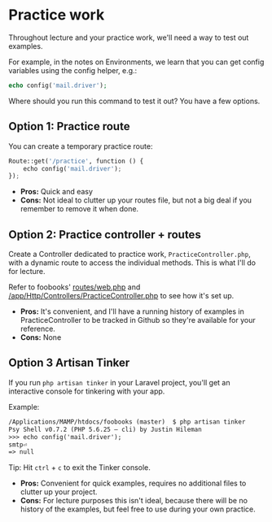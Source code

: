 # Practice work
Throughout lecture and your practice work, we'll need a way to test out examples.

For example, in the notes on Environments, we learn that you can get config variables using the config helper, e.g.:

```php
echo config('mail.driver');
```

Where should you run this command to test it out? You have a few options.


## Option 1: Practice route
You can create a temporary practice route:

```py
Route::get('/practice', function () {
    echo config('mail.driver');
});
```

+ __Pros:__ Quick and easy
+ __Cons:__ Not ideal to clutter up your routes file, but not a big deal if you remember to remove it when done.


## Option 2: Practice controller + routes
Create a Controller dedicated to practice work, `PracticeController.php`, with a dynamic route to access the individual methods. This is what I'll do for lecture.

Refer to foobooks' [routes/web.php](https://github.com/susanBuck/foobooks/blob/master/routes/web.php) and [/app/Http/Controllers/PracticeController.php](https://github.com/susanBuck/foobooks/blob/master/app/Http/Controllers/PracticeController.php) to see how it's set up.

+ __Pros:__ It's convenient, and I'll have a running history of examples in PracticeController to be tracked in Github so they're available for your reference.
+ __Cons:__ None



## Option 3 Artisan Tinker
If you run `php artisan tinker` in your Laravel project, you'll get an interactive console for tinkering with your app.

Example:

```xml
/Applications/MAMP/htdocs/foobooks (master)  $ php artisan tinker
Psy Shell v0.7.2 (PHP 5.6.25 — cli) by Justin Hileman
>>> echo config('mail.driver');
smtp⏎
=> null
```

Tip: Hit `ctrl` + `c` to exit the Tinker console.

+ __Pros:__ Convenient for quick examples, requires no additional files to clutter up your project.
+ __Cons:__ For lecture purposes this isn't ideal, because there will be no history of the examples, but feel free to use during your own practice.
